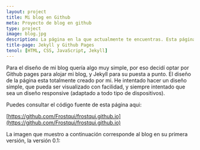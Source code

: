 ```yaml
---
layout: project
title: Mi blog en Github
meta: Proyecto de blog en github
type: project
image: blog.jpg
description: La página en la que actualmente te encuentras. Esta página nació con el objetivo de tener un espacio personal donde poder anotar y escribir entradas de blog con el fin de recordar todos los conocimientos que voy adquiriendo para recordarlos en un futuro, o para ayudar a otra gente.
title-page: Jekyll y Github Pages 
tenol: [HTML, CSS, JavaScript, Jekyll]
---
```



Para el diseño de mi blog quería algo muy simple, por eso decidí optar por Github pages para alojar mi blog,
y Jekyll para su puesta a punto.
El diseño de la página esta totalmente creado por mi. He intentado hacer un diseño simple, que pueda ser
visualizado con facilidad, y siempre intentado que sea un diseño responsive (adaptado a todo tipo de 
dispositivos). 


Puedes consultar el código fuente de esta página aqui:

[https://github.com/Frostqui/frostqui.github.io](https://github.com/Frostqui/frostqui.github.io)

La imagen que muestro a continuación corresponde al blog en su primera versión, la versión 0.1:

